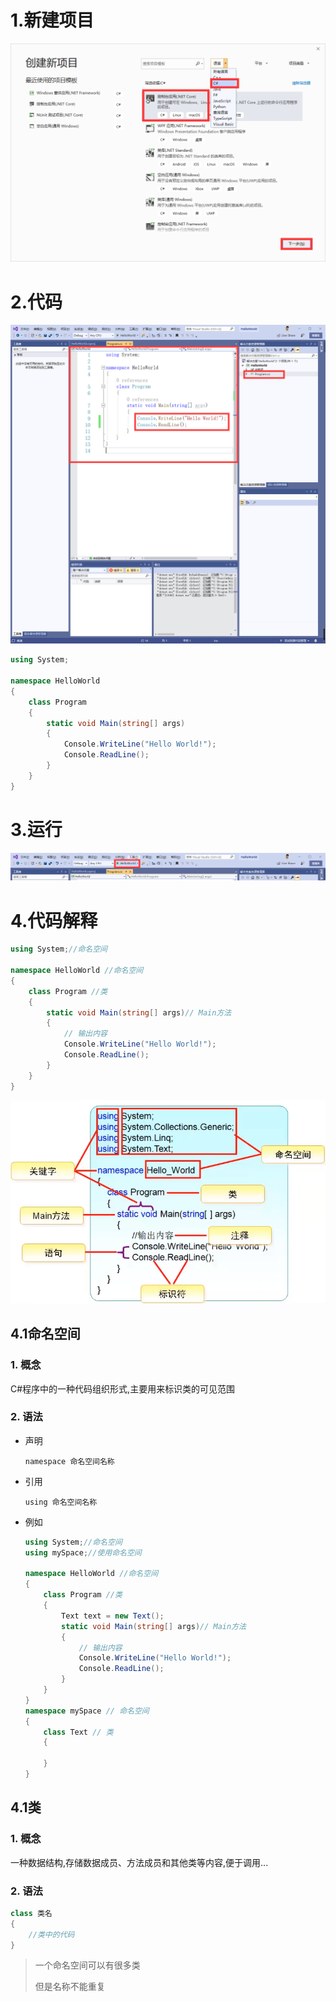 # 1.新建项目 

![1559258584891](图片\1559258584891.png)

# 2.代码

![1559258657731](图片\1559258657731.png)

```c#
using System;

namespace HelloWorld
{
    class Program
    {
        static void Main(string[] args)
        {
            Console.WriteLine("Hello World!");
            Console.ReadLine();
        }
    }
}
```



# 3.运行

![1559258787245](图片\1559258787245.png)

# 4.代码解释

```c#
using System;//命名空间

namespace HelloWorld //命名空间
{
    class Program //类
    {
        static void Main(string[] args)// Main方法
        {
            // 输出内容
            Console.WriteLine("Hello World!");
            Console.ReadLine();
        }
    }
}

```

![1559259060810](图片\1559259060810.png)

## 4.1命名空间

### 1. 概念

   C#程序中的一种代码组织形式,主要用来标识类的可见范围

### 2. 语法

   * 声明

     `namespace 命名空间名称`

   * 引用

     `using 命名空间名称`

   * 例如

     ```C#
     using System;//命名空间
     using mySpace;//使用命名空间
     
     namespace HelloWorld //命名空间
     {
         class Program //类
         {
             Text text = new Text();
             static void Main(string[] args)// Main方法
             {
                 // 输出内容
                 Console.WriteLine("Hello World!");
                 Console.ReadLine();
             }
         }
     }
     namespace mySpace // 命名空间
     {
         class Text // 类
         {
     
         }
     }
     ```

     

## 4.1类

### 1. 概念

   一种数据结构,存储数据成员、方法成员和其他类等内容,便于调用...

### 2. 语法

```C#
class 类名
{
    //类中的代码
}
```

> 一个命名空间可以有很多类
>
> 但是名称不能重复